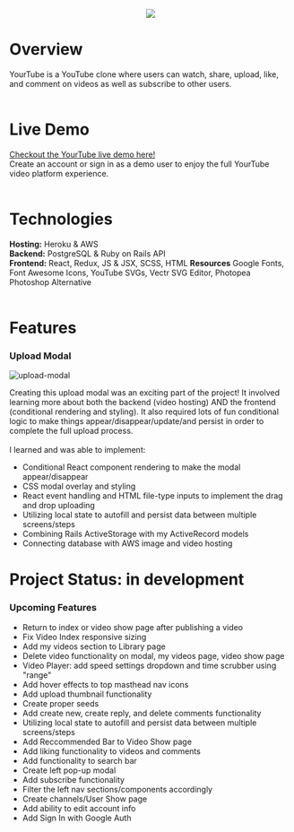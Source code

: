 <p align="center">
  <img src="https://yourtube-seeds.s3.amazonaws.com/yourtube.svg">
</p>

# Overview
YourTube is a YouTube clone where users can watch, share, upload, like, and comment on videos as well as subscribe to other users.
<br /><br />

# Live Demo
[Checkout the YourTube live demo here!](https://yourtube-hollyphillips.herokuapp.com/#/)<br />
Create an account or sign in as a demo user to enjoy the full YourTube video platform experience.
<br /><br />

# Technologies
**Hosting:**  Heroku & AWS <br />
**Backend:**  PostgreSQL & Ruby on Rails API <br />
**Frontend:**  React, Redux, JS & JSX, SCSS, HTML
**Resources**  Google Fonts, Font Awesome Icons, YouTube SVGs, Vectr SVG Editor, Photopea Photoshop Alternative
<br /><br />

# Features
### Upload Modal
<img src="https://i.ibb.co/q5t8nvg/upload-modal.gif" alt="upload-modal" border="0">
<p>Creating this upload modal was an exciting part of the project! It involved learning more about both the backend (video hosting) AND the frontend (conditional rendering and styling). It also required lots of fun conditional logic to make things appear/disappear/update/and persist in order to complete the full upload process.
<br /><br />
I learned and was able to implement:</p>
<ul>
  <li>Conditional React component rendering to make the modal appear/disappear</li>
  <li>CSS modal overlay and styling</li>
  <li>React event handling and HTML file-type inputs to implement the drag and drop uploading</li>
  <li>Utilizing local state to autofill and persist data between multiple screens/steps</li>
  <li>Combining Rails ActiveStorage with my ActiveRecord models</li>
  <li>Connecting database with AWS image and video hosting</li>
</ul>

# Project Status: in development
### Upcoming Features
<ul>
  <li>Return to index or video show page after publishing a video</li>
  <li>Fix Video Index responsive sizing</li>
  <li>Add my videos section to Library page</li>
  <li>Delete video functionality on modal, my videos page, video show page</li>
  <li>Video Player: add speed settings dropdown and time scrubber using "range"</li>
  <li>Add hover effects to top masthead nav icons</li>
  <li>Add upload thumbnail functionality</li>
  <li>Create proper seeds</li>
  <li>Add create new, create reply, and delete comments functionality</li>
  <li>Utilizing local state to autofill and persist data between multiple screens/steps</li>
  <li>Add Reccommended Bar to Video Show page</li>
  <li>Add liking functionality to videos and comments</li>
  <li>Add functionality to search bar</li>
  <li>Create left pop-up modal</li>
  <li>Add subscribe functionality</li>
  <li>Filter the left nav sections/components accordingly</li>
  <li>Create channels/User Show page</li>
  <li>Add ability to edit account info</li>
  <li>Add Sign In with Google Auth</li>
</ul>


